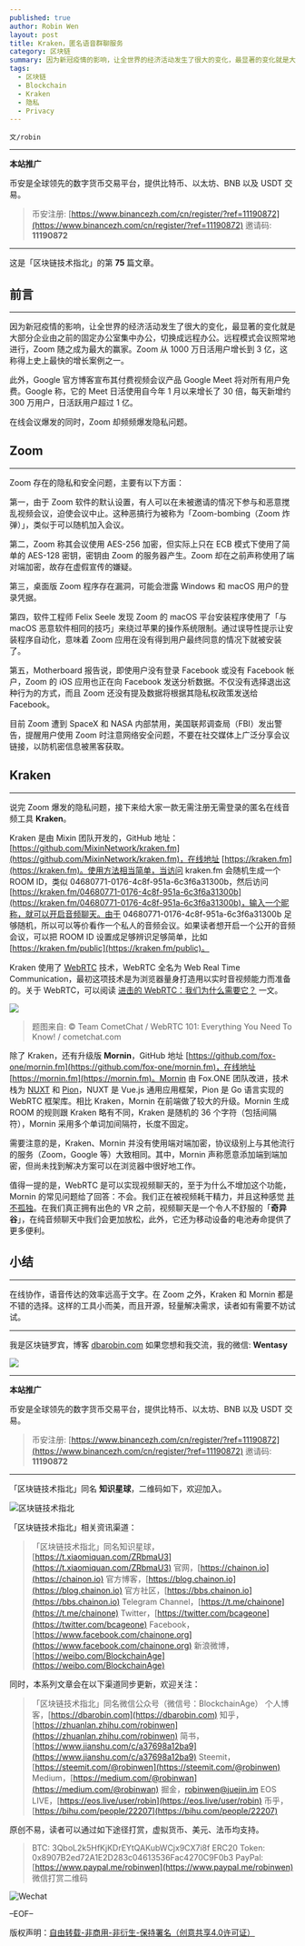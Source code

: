 ```yaml
---
published: true
author: Robin Wen
layout: post
title: Kraken，匿名语音群聊服务
category: 区块链
summary: 因为新冠疫情的影响，让全世界的经济活动发生了很大的变化，最显著的变化就是大部分企业由之前的固定办公室集中办公，切换成远程办公。远程模式会议照常地进行，Zoom 随之成为最大的赢家。Zoom 从 1000 万日活用户增长到 3 亿，这称得上史上最快的增长案例之一。此外，Google 官方博客宣布其付费视频会议产品 Google Meet 将对所有用户免费。Google 称，它的 Meet 日活使用自今年 1 月以来增长了 30 倍，每天新增约 300 万用户，日活跃用户超过 1 亿。在线会议爆发的同时，Zoom 却频频爆发隐私问题。在线协作，语音传达的效率远高于文字。在 Zoom 之外，Kraken 和 Mornin 都是不错的选择。这样的工具小而美，而且开源，轻量解决需求，读者如有需要不妨试试。
tags:
  - 区块链
  - Blockchain
  - Kraken
  - 隐私
  - Privacy
---
```


`文/robin`

***

**本站推广**

币安是全球领先的数字货币交易平台，提供比特币、以太坊、BNB 以及 USDT 交易。

> 币安注册: [https://www.binancezh.com/cn/register/?ref=11190872](https://www.binancezh.com/cn/register/?ref=11190872)
> 邀请码: **11190872**

***

这是「区块链技术指北」的第 **75** 篇文章。

## 前言
***

因为新冠疫情的影响，让全世界的经济活动发生了很大的变化，最显著的变化就是大部分企业由之前的固定办公室集中办公，切换成远程办公。远程模式会议照常地进行，Zoom 随之成为最大的赢家。Zoom 从 1000 万日活用户增长到 3 亿，这称得上史上最快的增长案例之一。

此外，Google 官方博客宣布其付费视频会议产品 Google Meet 将对所有用户免费。Google 称，它的 Meet 日活使用自今年 1 月以来增长了 30 倍，每天新增约 300 万用户，日活跃用户超过 1 亿。

在线会议爆发的同时，Zoom 却频频爆发隐私问题。

## Zoom
***

Zoom 存在的隐私和安全问题，主要有以下方面：

第一，由于 Zoom 软件的默认设置，有人可以在未被邀请的情况下参与和恶意搅乱视频会议，迫使会议中止。这种恶搞行为被称为「Zoom-bombing（Zoom 炸弹）」，类似于可以随机加入会议。

第二，Zoom 称其会议使用 AES-256 加密，但实际上只在 ECB 模式下使用了简单的 AES-128 密钥，密钥由 Zoom 的服务器产生。Zoom 却在之前声称使用了端对端加密，故存在虚假宣传的嫌疑。

第三，桌面版 Zoom 程序存在漏洞，可能会泄露 Windows 和 macOS 用户的登录凭据。

第四，软件工程师 Felix Seele 发现 Zoom 的 macOS 平台安装程序使用了「与 macOS 恶意软件相同的技巧」来绕过苹果的操作系统限制。通过误导性提示让安装程序自动化，意味着 Zoom 应用在没有得到用户最终同意的情况下就被安装了。

第五，Motherboard 报告说，即使用户没有登录 Facebook 或没有 Facebook 帐户，Zoom 的 iOS 应用也正在向 Facebook 发送分析数据。不仅没有选择退出这种行为的方式，而且 Zoom 还没有提及数据将根据其隐私权政策发送给 Facebook。

目前 Zoom 遭到 SpaceX 和 NASA 内部禁用，美国联邦调查局（FBI）发出警告，提醒用户使用 Zoom 时注意网络安全问题，不要在社交媒体上广泛分享会议链接，以防机密信息被黑客获取。

## Kraken
***

说完 Zoom 爆发的隐私问题，接下来给大家一款无需注册无需登录的匿名在线音频工具 **Kraken**。

Kraken 是由 Mixin 团队开发的，GitHub 地址：[https://github.com/MixinNetwork/kraken.fm](https://github.com/MixinNetwork/kraken.fm)，在线地址 [https://kraken.fm](https://kraken.fm)。使用方法相当简单，当访问 kraken.fm 会随机生成一个 ROOM ID，类似 04680771-0176-4c8f-951a-6c3f6a31300b，然后访问 [https://kraken.fm/04680771-0176-4c8f-951a-6c3f6a31300b](https://kraken.fm/04680771-0176-4c8f-951a-6c3f6a31300b)，输入一个昵称，就可以开启音频聊天。由于 04680771-0176-4c8f-951a-6c3f6a31300b 足够随机，所以可以等价看作一个私人的音频会议。如果读者想开启一个公开的音频会议，可以把 ROOM ID 设置成足够辨识足够简单，比如 [https://kraken.fm/public](https://kraken.fm/public)。

Kraken 使用了 [WebRTC](https://webrtc.org) 技术，WebRTC 全名为 Web Real Time Communication，最初这项技术是为浏览器量身打造用以实时音视频能力而准备的。关于 WebRTC，可以阅读 [进击的 WebRTC：我们为什么需要它？](https://www.infoq.cn/article/why-do-we-need-webrtc) 一文。

![](https://cdn.dbarobin.com/nnp506m.png)

> 题图来自: © Team CometChat / WebRTC 101: Everything You Need To Know! / cometchat.com

除了 Kraken，还有升级版 **Mornin**，GitHub 地址 [https://github.com/fox-one/mornin.fm](https://github.com/fox-one/mornin.fm)，在线地址 [https://mornin.fm](https://mornin.fm)。Mornin 由 Fox.ONE 团队改进，技术栈为 [NUXT](https://nuxtjs.org) 和 [Pion](https://pion.ly)，NUXT 是 Vue.js 通用应用框架，Pion 是 Go 语言实现的 WebRTC 框架库。相比 Kraken，Mornin 在前端做了较大的升级。Mornin 生成 ROOM 的规则跟 Kraken 略有不同，Kraken 是随机的 36 个字符（包括间隔符），Mornin 采用多个单词加间隔符，长度不固定。

需要注意的是，Kraken、Mornin 并没有使用端对端加密，协议级别上与其他流行的服务（Zoom，Google 等）大致相同。其中，Mornin 声称愿意添加端到端加密，但尚未找到解决方案可以在浏览器中很好地工作。

值得一提的是，WebRTC 是可以实现视频聊天的，至于为什么不增加这个功能，Mornin 的常见问题给了回答：不会。我们正在被视频耗干精力，并且这种感觉 [并不孤独](https://twitter.com/benthompson/status/1255648721309626369)。在我们真正拥有出色的 VR 之前，视频聊天是一个令人不舒服的「**奇异谷**」，在纯音频聊天中我们会更加放松，此外，它还为移动设备的电池寿命提供了更多便利。

## 小结
***

在线协作，语音传达的效率远高于文字。在 Zoom 之外，Kraken 和 Mornin 都是不错的选择。这样的工具小而美，而且开源，轻量解决需求，读者如有需要不妨试试。

***

我是区块链罗宾，博客 [dbarobin.com](https://dbarobin.com/)
如果您想和我交流，我的微信: **Wentasy**

![](https://cdn.dbarobin.com/w0wignb.png)

***

**本站推广**

币安是全球领先的数字货币交易平台，提供比特币、以太坊、BNB 以及 USDT 交易。

> 币安注册: [https://www.binancezh.com/cn/register/?ref=11190872](https://www.binancezh.com/cn/register/?ref=11190872)
> 邀请码: **11190872**

***

「区块链技术指北」同名 **知识星球**，二维码如下，欢迎加入。

![区块链技术指北](https://cdn.dbarobin.com/3YzonTR.png)

「区块链技术指北」相关资讯渠道：

> 「区块链技术指北」同名知识星球，[https://t.xiaomiquan.com/ZRbmaU3](https://t.xiaomiquan.com/ZRbmaU3)
> 官网，[https://chainon.io](https://chainon.io)
> 官方博客，[https://blog.chainon.io](https://blog.chainon.io)
> 官方社区，[https://bbs.chainon.io](https://bbs.chainon.io)
> Telegram Channel，[https://t.me/chainone](https://t.me/chainone)
> Twitter，[https://twitter.com/bcageone](https://twitter.com/bcageone)
> Facebook，[https://www.facebook.com/chainone.org](https://www.facebook.com/chainone.org)
> 新浪微博，[https://weibo.com/BlockchainAge](https://weibo.com/BlockchainAge)

同时，本系列文章会在以下渠道同步更新，欢迎关注：

> 「区块链技术指北」同名微信公众号（微信号：BlockchainAge）
> 个人博客，[https://dbarobin.com](https://dbarobin.com)
> 知乎，[https://zhuanlan.zhihu.com/robinwen](https://zhuanlan.zhihu.com/robinwen)
> 简书，[https://www.jianshu.com/c/a37698a12ba9](https://www.jianshu.com/c/a37698a12ba9)
> Steemit，[https://steemit.com/@robinwen](https://steemit.com/@robinwen)
> Medium，[https://medium.com/@robinwan](https://medium.com/@robinwan)
> 掘金，[robinwen@juejin.im](https://juejin.im/user/5673ccae60b2260ee435f89a/posts)
> EOS LIVE，[https://eos.live/user/robin](https://eos.live/user/robin)
> 币乎，[https://bihu.com/people/22207](https://bihu.com/people/22207)

原创不易，读者可以通过如下途径打赏，虚拟货币、美元、法币均支持。

> BTC: 3QboL2k5HfKjKDrEYtQAKubWCjx9CX7i8f
> ERC20 Token: 0x8907B2ed72A1E2D283c04613536Fac4270C9F0b3
> PayPal: [https://www.paypal.me/robinwen](https://www.paypal.me/robinwen)
> 微信打赏二维码

![Wechat](https://cdn.dbarobin.com/SzoNl5b.jpg)

–EOF–

版权声明：[自由转载-非商用-非衍生-保持署名（创意共享4.0许可证）](http://creativecommons.org/licenses/by-nc-nd/4.0/deed.zh)
